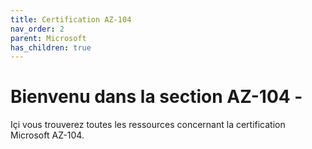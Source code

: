 ```yaml
---
title: Certification AZ-104
nav_order: 2
parent: Microsoft
has_children: true
---
```


# Bienvenu dans la section AZ-104 - 

Içi vous trouverez toutes les ressources concernant la certification Microsoft AZ-104.
